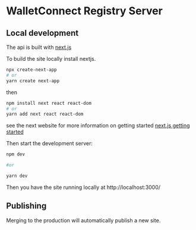 # WalletConnect Registry Server

## Local development

The api is built with [next.js](https://nextjs.org/)

To build the site locally install nextjs.

```sh
npx create-next-app
# or
yarn create next-app
```

then

```sh
npm install next react react-dom
# or
yarn add next react react-dom
```

see the next website for more information on getting started [next.js getting started](https://nextjs.org/docs/getting-started)

Then start the development server:

```sh
npm dev

#or

yarn dev
```

Then you have the site running locally at http://localhost:3000/

## Publishing

Merging to the production will automatically publish a new site.
